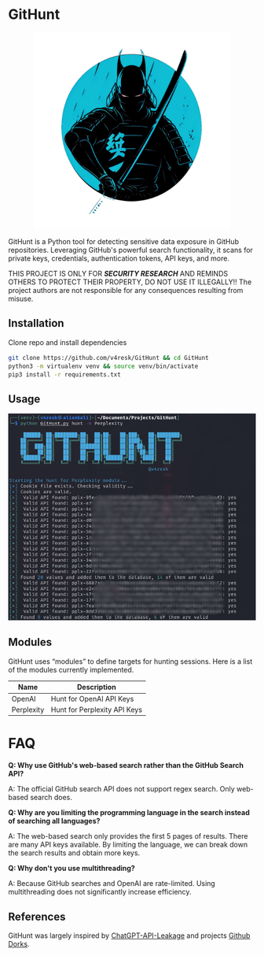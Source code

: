 # GitHunt

<p align="center">
 <img height=400px weight=400px src=".assets/GitHunt.png" >
</p>
GitHunt is a Python tool for detecting sensitive data exposure in GitHub repositories. Leveraging GitHub's powerful search functionality, it scans for private keys, credentials, authentication tokens, API keys, and more.  

THIS PROJECT IS ONLY FOR ***SECURITY RESEARCH*** AND REMINDS OTHERS TO PROTECT THEIR PROPERTY, DO NOT USE IT ILLEGALLY!!
The project authors are not responsible for any consequences resulting from misuse.


## Installation 

Clone repo and install dependencies
```bash
git clone https://github.com/v4resk/GitHunt && cd GitHunt
python3 -m virtualenv venv && source venv/bin/activate
pip3 install -r requirements.txt
```

## Usage

![WARNING1](.assets/githunt-uses.png)

## Modules

GitHunt uses “modules” to define targets for hunting sessions. Here is a list of the modules currently implemented.

| **Name** | **Description** |
|------|------|
|   OpenAI  | Hunt for OpenAI API Keys     |
|   Perplexity  | Hunt for Perplexity API Keys     |

# FAQ

**Q: Why use GitHub's web-based search rather than the GitHub Search API?**

A: The official GitHub search API does not support regex search. Only web-based search does.

**Q: Why are you limiting the programming language in the search instead of searching all languages?**

A: The web-based search only provides the first 5 pages of results. There are many API keys available. By limiting the language, we can break down the search results and obtain more keys.

**Q: Why don't you use multithreading?**

A: Because GitHub searches and OpenAI are rate-limited. Using multithreading does not significantly increase efficiency.


## References
GitHunt was largely inspired by [ChatGPT-API-Leakage](https://github.com/Junyi-99/ChatGPT-API-Leakage/tree/main) and projects [Github Dorks](https://github.com/techgaun/github-dorks).
